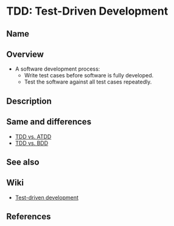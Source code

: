 # TDD: Test-Driven Development

## Name

## Overview
- A software development process:
   - Write test cases before software is fully developed.
   - Test the software against all test cases repeatedly.

## Description

## Same and differences
- [TDD vs. ATDD](../../differences/TDD_ATDD.md)
- [TDD vs. BDD](../../differences/TDD_BDD.md)

## See also

## Wiki
- [Test-driven development](https://en.wikipedia.org/wiki/Test-driven_development)

## References
